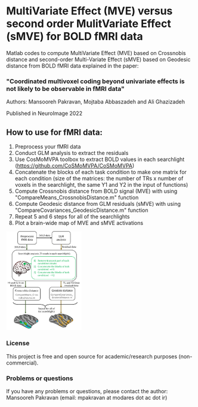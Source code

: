 # MultiVariate Effect (MVE) versus second order MulitVariate Effect (sMVE) for BOLD fMRI data 
Matlab codes to compute MultiVariate Effect (MVE) based on Crossnobis distance and second-order Multi-Variate Effect (sMVE) based on Geodesic distance from BOLD fMRI data explained in the paper: 
### "Coordinated multivoxel coding beyond univariate effects is not likely to be observable in fMRI data"

Authors: Mansooreh Pakravan, Mojtaba Abbaszadeh and Ali Ghazizadeh

Published in NeuroImage 2022

## How to use for fMRI data:
  1) Preprocess your fMRI data 
  2) Conduct GLM analysis to extract the residuals
  3) Use CosMoMVPA toolbox to extract BOLD values in each searchlight (https://github.com/CoSMoMVPA/CoSMoMVPA)
  4) Concatenate the blocks of each task condition to make one matrix for each condition (size  of the matrices: the number of TRs x number of voxels in the searchlight, the same Y1 and Y2 in the input of functions)
  5) Compute Crossnobis distance from  BOLD signal (MVE) with using "CompareMeans_CrossnobisDistance.m" function  
  6) Compute Geodesic distance from GLM residuals (sMVE) with using "CompareCovariances_GeodesicDistance.m" function
  7) Repeat 5 and 6 steps for all of the searchlights
  8) Plot a brain-wide map of MVE and sMVE activations 
  
<img src="https://github.com/Mansooreh-Pakravan/MultiVariate-Effect-MVE-and-second-order-Multi-Variate-Effect-sMVE-for-fMRI-data/blob/main/MVE_vs_sMVE.png" width=40% height=40%>

### License
This project is free and open source for academic/research purposes (non-commercial).

### Problems or questions
If you have any problems or questions, please contact the author: Mansooreh Pakravan (email: mpakravan at modares dot ac dot ir)
